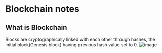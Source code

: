# Blockchain notes

## What is Blockchain
Blocks are cryptographically linked with each other through hashes, the initial block(Genesis block) having previous hash value set to 0.
![image](https://user-images.githubusercontent.com/53336715/82293921-ef922f80-99ca-11ea-8892-db6523611421.png)

